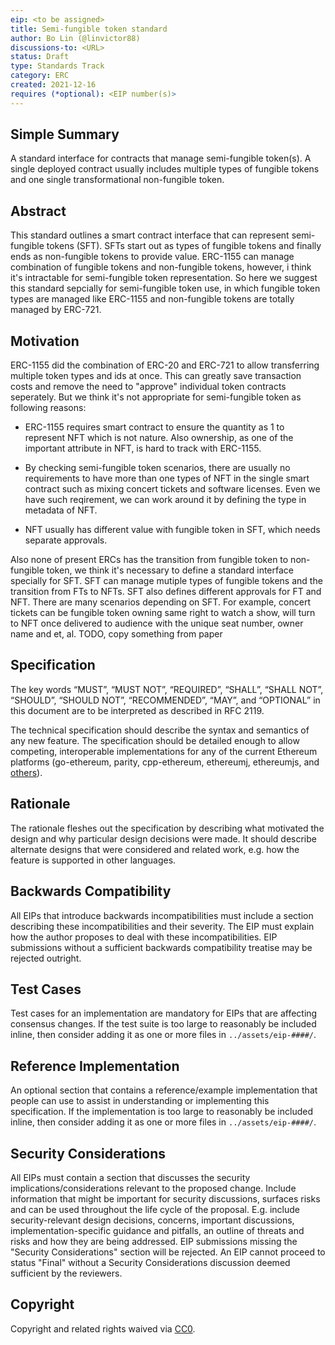 ```yaml
---
eip: <to be assigned>
title: Semi-fungible token standard
author: Bo Lin (@linvictor88)
discussions-to: <URL>
status: Draft
type: Standards Track
category: ERC
created: 2021-12-16
requires (*optional): <EIP number(s)>
---
```


## Simple Summary
A standard interface for contracts that manage semi-fungible token(s). A single deployed contract usually includes multiple types of fungible tokens and one single transformational non-fungible token.

## Abstract
This standard outlines a smart contract interface that can represent semi-fungible tokens (SFT). SFTs start out as types of fungible tokens and finally ends as non-fungible tokens to provide value. ERC-1155 can manage combination of fungible tokens and non-fungible tokens, however, i think it's intractable for semi-fungible token representation. So here we suggest this standard sepcially for semi-fungible token use, in which fungible token types are managed like ERC-1155 and non-fungible tokens are totally managed by ERC-721.

## Motivation
ERC-1155 did the combination of ERC-20 and ERC-721 to allow transferring multiple token types and ids at once. This can greatly save transaction costs and remove the need to "approve" individual token contracts seperately. But we think it's not appropriate for semi-fungible token as following reasons:
* ERC-1155 requires smart contract to ensure the quantity as 1 to represent NFT which is not nature. Also ownership, as one of the important attribute in NFT, is hard to track with ERC-1155.

* By checking semi-fungible token scenarios, there are usually no requirements to have more than one types of NFT in the single smart contract such as mixing concert tickets and software licenses. Even we have such reqirement, we can work around it by defining the type in metadata of NFT.

* NFT usually has different value with fungible token in SFT, which needs separate approvals.

Also none of present ERCs has the transition from fungible token to non-fungible token, we think it's necessary to define a standard interface specially for SFT. SFT can manage mutiple types of fungible tokens and the transition from FTs to NFTs. SFT also defines different approvals for FT and NFT. There are many scenarios depending on SFT. For example, concert tickets can be fungible token owning same right to watch a show, will turn to NFT once delivered to audience with the unique seat number, owner name and et, al. TODO, copy something from paper

## Specification
The key words “MUST”, “MUST NOT”, “REQUIRED”, “SHALL”, “SHALL NOT”, “SHOULD”, “SHOULD NOT”, “RECOMMENDED”, “MAY”, and “OPTIONAL” in this document are to be interpreted as described in RFC 2119.

The technical specification should describe the syntax and semantics of any new feature. The specification should be detailed enough to allow competing, interoperable implementations for any of the current Ethereum platforms (go-ethereum, parity, cpp-ethereum, ethereumj, ethereumjs, and [others](https://github.com/ethereum/wiki/wiki/Clients)).

## Rationale
The rationale fleshes out the specification by describing what motivated the design and why particular design decisions were made. It should describe alternate designs that were considered and related work, e.g. how the feature is supported in other languages.

## Backwards Compatibility
All EIPs that introduce backwards incompatibilities must include a section describing these incompatibilities and their severity. The EIP must explain how the author proposes to deal with these incompatibilities. EIP submissions without a sufficient backwards compatibility treatise may be rejected outright.

## Test Cases
Test cases for an implementation are mandatory for EIPs that are affecting consensus changes.  If the test suite is too large to reasonably be included inline, then consider adding it as one or more files in `../assets/eip-####/`.

## Reference Implementation
An optional section that contains a reference/example implementation that people can use to assist in understanding or implementing this specification.  If the implementation is too large to reasonably be included inline, then consider adding it as one or more files in `../assets/eip-####/`.

## Security Considerations
All EIPs must contain a section that discusses the security implications/considerations relevant to the proposed change. Include information that might be important for security discussions, surfaces risks and can be used throughout the life cycle of the proposal. E.g. include security-relevant design decisions, concerns, important discussions, implementation-specific guidance and pitfalls, an outline of threats and risks and how they are being addressed. EIP submissions missing the "Security Considerations" section will be rejected. An EIP cannot proceed to status "Final" without a Security Considerations discussion deemed sufficient by the reviewers.

## Copyright
Copyright and related rights waived via [CC0](https://creativecommons.org/publicdomain/zero/1.0/).
